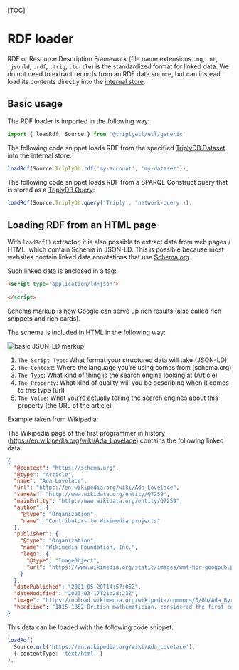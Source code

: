 [TOC]

# RDF loader

RDF or Resource Description Framework (file name extensions `.nq`, `.nt`, `.jsonld`, `.rdf`, `.trig`, `.turtle`) is the standardized format for linked data. We do not need to extract records from an RDF data source, but can instead load its contents directly into the [internal store](../generic/internal-store.md).



## Basic usage

The RDF loader is imported in the following way:

```ts
import { loadRdf, Source } from '@triplyetl/etl/generic'
```

The following code snippet loads RDF from the specified [TriplyDB Dataset](../sources/triplydb-datasets.md) into the internal store:

```ts
loadRdf(Source.TriplyDb.rdf('my-account', 'my-dataset')),
```

The following code snippet loads RDF from a SPARQL Construct query that is stored as a [TriplyDB Query](../sources/triplydb-queries.md):

```ts
loadRdf(Source.TriplyDb.query('Triply', 'network-query')),
```


## Loading RDF from an HTML page

With `loadRdf()` extractor, it is also possible to extract data from web pages / HTML, which contain Schema in JSON-LD.
This is possible because most websites contain linked data annotations that use [Schema.org](https://schema.org/).

Such linked data is enclosed in a tag:

```html
<script type='application/ld+json'>
  ...
</script>
```

Schema markup is how Google can serve up rich results (also called rich snippets and rich cards).

The schema is included in HTML in the following way:

![basic JSON-LD markup](../../assets/html-schema.png)

1. `The Script Type`: What format your structured data will take (JSON-LD)
2. `The Context`: Where the language you’re using comes from (schema.org)
3. `The Type`: What kind of thing is the search engine looking at (Article)
4. `The Property`: What kind of quality will you be describing when it comes to this type (url)
5. `The Value`: What you’re actually telling the search engines about this property (the URL of the article)

Example taken from Wikipedia:

The Wikipedia page of the first programmer in history (https://en.wikipedia.org/wiki/Ada_Lovelace) contains the following linked data:

```json
{
  "@context": "https://schema.org",
  "@type": "Article",
  "name": "Ada Lovelace",
  "url": "https://en.wikipedia.org/wiki/Ada_Lovelace",
  "sameAs": "http://www.wikidata.org/entity/Q7259",
  "mainEntity": "http://www.wikidata.org/entity/Q7259",
  "author": {
    "@type": "Organization",
    "name": "Contributors to Wikimedia projects"
  },
  "publisher": {
    "@type": "Organization",
    "name": "Wikimedia Foundation, Inc.",
    "logo": {
      "@type": "ImageObject",
      "url": "https://www.wikimedia.org/static/images/wmf-hor-googpub.png"
    }
  },
  "datePublished": "2001-05-20T14:57:05Z",
  "dateModified": "2023-03-17T21:28:23Z",
  "image": "https://upload.wikimedia.org/wikipedia/commons/0/0b/Ada_Byron_daguerreotype_by_Antoine_Claudet_1843_or_1850.jpg",
  "headline": "1815-1852 British mathematician, considered the first computer programmer"
}
```

This data can be loaded with the following code snippet:

```ts
loadRdf(
  Source.url('https://en.wikipedia.org/wiki/Ada_Lovelace'),
  { contentType: 'text/html' }
),
```
